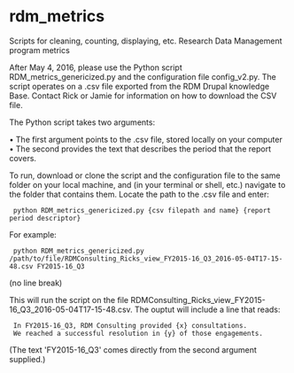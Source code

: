 # rdm_metrics
Scripts for cleaning, counting, displaying, etc. Research Data Management program metrics

After May 4, 2016, please use the Python script RDM_metrics_genericized.py and the configuration file config_v2.py. The script operates on a .csv file exported from the RDM Drupal knowledge Base. Contact Rick or Jamie for information on how to download the CSV file.

The Python script takes two arguments: 

• The first argument points to the .csv file, stored locally on your computer
• The second provides the text that describes the period that the report covers.

To run, download or clone the script and the configuration file to the same folder on your local machine, and (in your terminal or shell, etc.) navigate to the folder that contains them. Locate the path to the .csv file and enter:

     python RDM_metrics_genericized.py {csv filepath and name} {report period descriptor}

For example:

     python RDM_metrics_genericized.py /path/to/file/RDMConsulting_Ricks_view_FY2015-16_Q3_2016-05-04T17-15-48.csv FY2015-16_Q3

(no line break)

This will run the script on the file RDMConsulting_Ricks_view_FY2015-16_Q3_2016-05-04T17-15-48.csv. The ouptut will include a line that reads:

     In FY2015-16_Q3, RDM Consulting provided {x} consultations.
     We reached a successful resolution in {y} of those engagements.

(The text 'FY2015-16_Q3' comes directly from the second argument supplied.)







